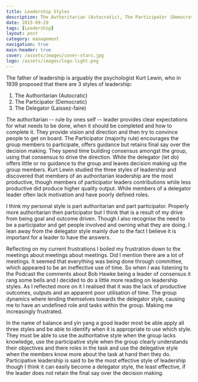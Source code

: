 ```yaml
---
title: Leadership Styles
description: The Authoritarian (Autocratic), The Participator (Democratic) and The Delegator (Laissez-faire).
date: 2015-09-29
tags: [Leadership]
layout: post
category: management
navigation: true
main-header: true
cover: /assets/images/cover-stars.jpg
logo: /assets/images/logo-light.png
---
```

The father of leadership is arguably the psychologist Kurt Lewin, who in 1939 proposed that there are 3 styles of leadership:

1. The Authoritarian (Autocratic)
2. The Participator (Democratic)
3. The Delegator (Laissez-faire)

The authoritarian -- rule by ones self -- leader provides clear expectations for what needs to be done, when it should be completed and how to complete it. They provide vision and direction and then try to convince people to get on board. The Participator (majority rule) encourages the group members to participate, offers guidance but retains final say over the decision making. They spend time building consensus amongst the group, using that consensus to drive the direction. While the delegator (let do) offers little or no guidance to the group and leaves decision making up the group members. Kurt Lewin studied the three styles of leadership and discovered that members of an authoritarian leadership are the most productive, though members of participator leaders contributions while less productive did produce higher quality output. While members of a delegator leader often lack motivation and have poorly defined roles.

I think my personal style is part authoritarian and part participator. Properly more authoritarian then participator but I think that is a result of my drive from being goal and outcome driven. Though I also recognise the need to be a participator and get people involved and owning what they are doing. I lean away from the delegator style mainly due to the fact I believe it is important for a leader to have the answers.

Reflecting on my current frustrations I boiled my frustration down to the meetings about meetings about meetings. Did I mention there are a lot of meetings. It seemed that everything was being done through committee, which appeared to be an ineffective use of time. So when I was listening to the Podcast the comments about Bob Hawke being a leader of consensus it rang some bells and I decided to do a little more reading on leadership styles. As I reflected more on it I realised that it was the lack of productive outcomes, outputs and an apparent poor utilisation of time. The group dynamics where lending themselves towards the delegator style, causing me to have an undefined role and tasks within the group. Making me increasingly frustrated.

In the name of balance and yin yang a good leader most be able apply all three styles and be able to identify when it is appropriate to use which style. They must be able to use the authoritative style when the group lacks knowledge, use the participative style when the group clearly understands their objectives and there roles in the task and use the delegative style when the members know more about the task at hand then they do. Participative leadership is said to be the most effective style of leadership though I think it can easily become a delegator style, the least effective, if the leader does not retain the final say over the decision making.
